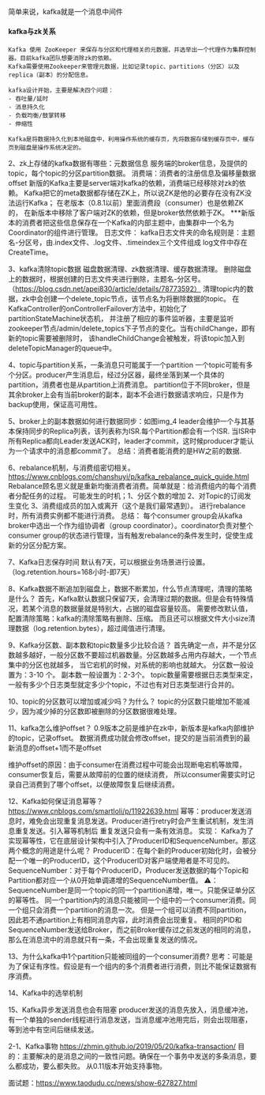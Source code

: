 简单来说，kafka就是一个消息中间件
#### kafka与zk关系
    Kafka 使用 ZooKeeper 来保存与分区和代理相关的元数据，并选举出一个代理作为集群控制器。目前kafka团队想要消除zk的依赖。
    Kafka需要使用Zookeeper来管理元数据，比如记录topic、partitions（分区）以及replica（副本）的分配信息。

    kafka设计开始，主要是解决四个问题：
    - 吞吐量/延时
    - 消息持久化
    - 负载均衡/鼓掌转移
    - 伸缩性

    Kafka是将数据持久化到本地磁盘中，利用操作系统的缓存页，先将数据存储到缓存页中，缓存页到磁盘是操作系统决定的。

2、zk上存储的kafka数据有哪些：元数据信息
服务端的broker信息，及提供的topic，每个topic的分区partition数据。
消费端：消费者的注册信息及偏移量数据 offset
新版的Kafka主要是server端对kafka的依赖，消费端已经移除对zk的依赖。
    Kafka把它的meta数据都存储在ZK上，所以说ZK是他的必要存在没有ZK没法运行Kafka；
    在老版本（0.8.1以前）里面消费段（consumer）也是依赖ZK的，
    在新版本中移除了客户端对ZK的依赖，但是broker依然依赖于ZK。
 ***新版本的消费者把这些信息保存在一个Kafka的内部主题中，由集群中一个名为Coordinator的组件进行管理。
日志文件：
 kafka日志文件夹的命名规则是：主题名-分区号，由.index文件、.log文件、.timeindex三个文件组成
 log文件中存在CreateTime。

3、kafka清除topic数据
磁盘数据清理、zk数据清理、缓存数据清理。
删除磁盘上的数据时，根据创建的日志文件夹进行删除，主题名-分区号。
（https://blog.csdn.net/apei830/article/details/78773592）
    清理topic内的数据，zk中会创建一个delete_topic节点，该节点名为将删除数据的topic。
    在KafkaController的onControllerFailover方法中，初始化了partitionStateMachine状态机，
    并注册了相应的事件监听器，主要是监听zookeeper节点/admin/delete_topics下子节点的变化。当有childChange，即有新的topic需要被删除时，
    该handleChildChange会被触发，将该topic加入到deleteTopicManager的queue中。

4、topic与partition关系，一条消息只可能属于一个partition
    一个topic可能有多个分区。producer产生消息后，经过分区器，最终坐落到某一个具体的partition，消费者也是从partition上消费消息。
    partition位于不同broker，但是其余broker上会有当前broker的副本，副本不会进行数据请求响应，只是作为backup使用，保证高可用性。

5、broker上的副本数据如何进行数据同步：如图img_4
    leader会维护一个与其基本保持同步的Replica列表，该列表称为ISR.每个Partition都会有一个ISR.
    当ISR中所有Replica都向Leader发送ACK时，leader才commit，这时候producer才能认为一个请求中的消息都commit了。
  总结：消费者能消费的是HW之前的数据.

6、rebalance机制，与消费组密切相关。
    https://www.cnblogs.com/chanshuyi/p/kafka_rebalance_quick_guide.html
 Rebalance顾名思义就是重新均衡消费者消费。简单就是：给消费组内的每个消费者分配任务的过程。
 可能发生的时机；1、分区个数的增加 2、对Topic的订阅发生变化 3、消费组成员的加入或离开（这个是我们最常遇到）。
 进行rebalance时，所有消费实例都不能进行消费。
 总结：
    每个consumer group会从kafka broker中选出一个作为组协调者（group coordinator）。coordinator负责对整个consumer group的状态进行管理，当有触发rebalance的条件发生时，促使生成新的分区分配方案。

7、Kafka日志保存时间
    默认有7天，可以根据业务场景进行设置。（log.retention.hours=168小时-即7天）

8、Kafka数据不断追加到磁盘上，数据不断累加，什么节点清理呢，清理的策略是什么？
   首先，Kafka默认数据只保留7天，会清理过期的数据。但是会有特殊情况，若某个消息的数据量就是特别大，占据的磁盘容量较高。
   需要修改默认值，配置清除策略：kafka的清除策略有删除、压缩。
   而且还可以根据文件大小size清理数据（log.retention.bytes），超过阈值进行清理。

9、Kafka分区数、副本数和topic数量多少比较合适？
    首先确定一点，并不是分区数越多越好，一般分区数不要超过机器数量。分区数越多占用内存越大，一个节点集中的分区也就越多，
    当它宕机的时候，对系统的影响也就越大。
    分区数一般设置为：3-10 个。
    副本数一般设置为：2-3个。
    topic数量需要根据日志类型来定，一般有多少个日志类型就定多少个topic，不过也有对日志类型进行合并的。

10、topic的分区数可以增加或减少吗？为什么？
    topic的分区数只能增加不能减少，因为减少掉的分区数即被删除的分区数据很难处理。

11、kafka怎么维护offset？
 0.9版本之前是维护在zk中，新版本是kafka内部维护的topic，记录offset。
 数据消费成功就会修改offset，提交的是当前消费到的最新消息的offset+1而不是offset

 维护offset的原因：由于consumer在消费过程中可能会出现断电宕机等故障，consumer恢复后，需要从故障前的位置的继续消费，
 所以consumer需要实时记录自己消费到了哪个offset，以便故障恢复后继续消费。

12、Kafka如何保证消息幂等？https://www.cnblogs.com/smartloli/p/11922639.html
 幂等：producer发送消息时，难免会出现重复消息发送。Producer进行retry时会产生重试机制，发生消息重复发送。引入幂等机制后
 重复发送只会有一条有效消息。
实现：
Kafka为了实现幂等性，它在底层设计架构中引入了ProducerID和SequenceNumber。那这两个概念的用途是什么呢？
    ProducerID：在每个新的Producer初始化时，会被分配一个唯一的ProducerID，这个ProducerID对客户端使用者是不可见的。
    SequenceNumber：对于每个ProducerID，Producer发送数据的每个Topic和Partition都对应一个从0开始单调递增的SequenceNumber值。
    ⚠️：SequenceNumber是同一个topic的同一个partition递增，唯一。只能保证单分区的幂等性。
        同一个partition内的消息只能被同一个组中的一个consumer消费。同一个组只会消费一个partition的消息一次。
        但是一个组可以消费不同partition，因此若不通partition上有相同消息内容，此时消费会出现重复。
相同的PID和SequenceNumber发送给Broker，而之前Broker缓存过之前发送的相同的消息，那么在消息流中的消息就只有一条，不会出现重复发送的情况。

13、为什么kafka中1个partition只能被同组的一个consumer消费?
   思考：可能是为了保证有序性。假设是有一个组内的多个消费者进行消费，则比不能保证数据有序消费。

14、Kafka中的选举机制

15、Kafka异步发送消息也会有阻塞
    producer发送的消息先放入，消息缓冲池，有一个单独的sender线程进行消息发送，当消息缓冲池用完后，则会出现阻塞，等到池中有空间后继续发送。

2-1、Kafka事物
https://zhmin.github.io/2019/05/20/kafka-transaction/
目的：主要解决的是消息之间的一致性问题。确保在一个事务中发送的多条消息，要么都成功，要么都失败。
从0.11版本开始支持事物。






面试题：https://www.taodudu.cc/news/show-627827.html

